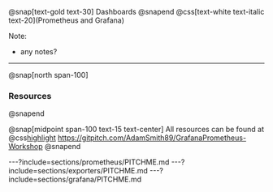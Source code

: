 @snap[text-gold text-30]
Dashboards
@snapend
@css[text-white text-italic text-20](Prometheus and Grafana)

Note:   
- any notes?

---
@snap[north span-100]
### Resources
@snapend

@snap[midpoint span-100 text-15 text-center]
All resources can be found at @css[highlight](S:\Development\DashboardResources)
[https://gitpitch.com/AdamSmith89/<wbr>GrafanaPrometheus-Workshop](https://gitpitch.com/AdamSmith89/GrafanaPrometheus-Workshop)
@snapend

---?include=sections/prometheus/PITCHME.md
---?include=sections/exporters/PITCHME.md
---?include=sections/grafana/PITCHME.md